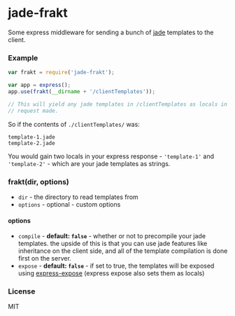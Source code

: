 # jade-frakt

Some express middleware for sending a bunch of
[jade](https://github.com/visionmedia/jade) templates to the client.

### Example

```javascript
var frakt = require('jade-frakt');

var app = express();
app.use(frakt(__dirname + '/clientTemplates'));

// This will yield any jade templates in /clientTemplates as locals in any
// request made. 
```

So if the contents of `./clientTemplates/` was:
```
template-1.jade
template-2.jade
```

You would gain two locals in your express response - `'template-1'` and
`'template-2'` - which are your jade templates as strings.

### frakt(dir, options)

* `dir` - the directory to read templates from
* `options` - optional - custom options

#### options

* `compile` - **default: `false`** - whether or not to precompile your jade 
  templates. the upside of this is that you can use jade features like 
  inheritance on the client side, and all of the template compilation is done 
  first on the server.
* `expose` - **default: `false`** - if set to true, the templates will be 
  exposed using [express-expose](https://github.com/visionmedia/express-expose)
  (express expose also sets them as locals)

### License

MIT
